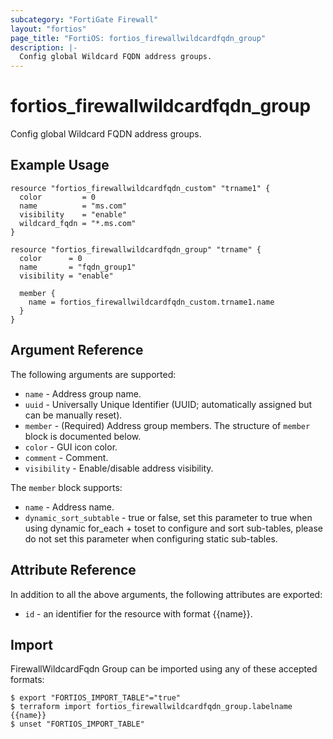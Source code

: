 ```yaml
---
subcategory: "FortiGate Firewall"
layout: "fortios"
page_title: "FortiOS: fortios_firewallwildcardfqdn_group"
description: |-
  Config global Wildcard FQDN address groups.
---
```


# fortios_firewallwildcardfqdn_group
Config global Wildcard FQDN address groups.

## Example Usage

```hcl
resource "fortios_firewallwildcardfqdn_custom" "trname1" {
  color         = 0
  name          = "ms.com"
  visibility    = "enable"
  wildcard_fqdn = "*.ms.com"
}

resource "fortios_firewallwildcardfqdn_group" "trname" {
  color      = 0
  name       = "fqdn_group1"
  visibility = "enable"

  member {
    name = fortios_firewallwildcardfqdn_custom.trname1.name
  }
}
```

## Argument Reference


The following arguments are supported:

* `name` - Address group name.
* `uuid` - Universally Unique Identifier (UUID; automatically assigned but can be manually reset).
* `member` - (Required) Address group members. The structure of `member` block is documented below.
* `color` - GUI icon color.
* `comment` - Comment.
* `visibility` - Enable/disable address visibility.

The `member` block supports:

* `name` - Address name.
* `dynamic_sort_subtable` - true or false, set this parameter to true when using dynamic for_each + toset to configure and sort sub-tables, please do not set this parameter when configuring static sub-tables.

## Attribute Reference

In addition to all the above arguments, the following attributes are exported:
* `id` - an identifier for the resource with format {{name}}.

## Import

FirewallWildcardFqdn Group can be imported using any of these accepted formats:
```
$ export "FORTIOS_IMPORT_TABLE"="true"
$ terraform import fortios_firewallwildcardfqdn_group.labelname {{name}}
$ unset "FORTIOS_IMPORT_TABLE"
```
